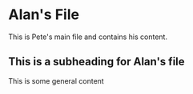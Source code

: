 # Alan's File
This is Pete's main file and contains his content.
## This is a subheading for Alan's file
This is some general content
